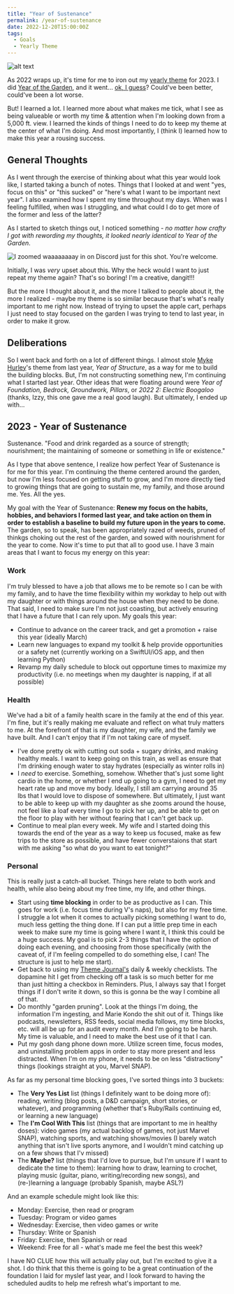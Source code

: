 ```yaml
---
title: "Year of Sustenance"
permalink: /year-of-sustenance
date: 2022-12-20T15:00:00Z
tags: 
  - Goals
  - Yearly Theme
---
```


![alt text][headerImg]

As 2022 wraps up, it's time for me to iron out my [yearly theme](https://www.themesystem.com) for 2023. I did [Year of the Garden](/year-of-the-garden), and it went... [ok, I guess](/review-year-of-the-garden)? Could've been better, could've been a lot worse.

But! I learned a lot. I learned more about what makes me tick, what I see as being valueable or worth my time & attention when I'm looking down from a 5,000 ft. view. I learned the kinds of things I need to do to keep my theme at the center of what I'm doing. And most importantly, I (think I) learned how to make this year a rousing success.

## General Thoughts

As I went through the exercise of thinking about what this year would look like, I started taking a bunch of notes. Things that I looked at and went "yes, focus on this" or "this sucked" or "here's what I want to be important next year". I also examined how I spent my time throughout my days. When was I feeling fulfilled, when was I struggling, and what could I do to get more of the former and less of the latter?

As I started to sketch things out, I noticed something - *no matter how crafty I got with rewording my thoughts, it looked nearly identical to Year of the Garden*.

![I zoomed waaaaaaaay in on Discord just for this shot. You're welcome.][discordImg]

Initially, I was *very* upset about this. Why the heck would I want to just repeat my theme again? That's so boring! I'm a creative, dangit!!!

But the more I thought about it, and the more I talked to people about it, the more I realized - maybe my theme is so similar because that's what's really important to me right now. Instead of trying to upset the apple cart, perhaps I just need to stay focused on the garden I was trying to tend to last year, in order to make it grow.

## Deliberations

So I went back and forth on a lot of different things. I almost stole [Myke Hurley](http://www.mykehurley.net/about)'s theme from last year, *Year of Structure*, as a way for me to build the building blocks. But, I'm not constructing something new, I'm continuing what I started last year. Other ideas that were floating around were *Year of Foundation, Bedrock, Groundwork, Pillars*, or *2022 2: Electric Boogaloo* (thanks, Izzy, this one gave me a real good laugh). But ultimately, I ended up with...

## 2023 - Year of Sustenance

Sustenance. "Food and drink regarded as a source of strength; nourishment; the maintaining of someone or something in life or existence."

As I type that above sentence, I realize how perfect Year of Sustenance is for me for this year. I'm continuing the theme centered around the garden, but now I'm less focused on getting stuff to grow, and I'm more directly tied to growing things that are going to sustain me, my family, and those around me. Yes. All the yes.

My goal with the Year of Sustenance: **Renew my focus on the habits, hobbies, and behaviors I formed last year, and take action on them in order to establish a baseline to build my future upon in the years to come.** The garden, so to speak, has been appropriately razed of weeds, pruned of thinkgs choking out the rest of the garden, and sowed with nourishment for the year to come. Now it's time to put that all to good use. I have 3 main areas that I want to focus my energy on this year:

### Work

I'm truly blessed to have a job that allows me to be remote so I can be with my family, and to have the time flexibility within my workday to help out with my daughter or with things around the house when they need to be done. That said, I need to make sure I'm not just coasting, but actively ensuring that I have a future that I can rely upon. My goals this year:

- Continue to advance on the career track, and get a promotion + raise this year (ideally March)
- Learn new languages to expand my toolkit & help provide opportunities or a safety net (currently working on a SwiftUI/iOS app, and then learning Python)
- Revamp my daily schedule to block out opportune times to maximize my productivity (i.e. no meetings when my daughter is napping, if at all possible)

### Health

We've had a bit of a family health scare in the family at the end of this year. I'm fine, but it's really making me evaluate and reflect on what truly matters to me. At the forefront of that is my daughter, my wife, and the family we have built. And I can't enjoy that if I'm not taking care of myself.

- I've done pretty ok with cutting out soda + sugary drinks, and making healthy meals. I want to keep going on this train, as well as ensure that I'm drinking enough water to stay hydrates (especially as winter rolls in)
- I *need* to exercise. Something, somehow. Whether that's just some light cardio in the home, or whether I end up going to a gym, I need to get my heart rate up and move my body. Ideally, I still am carrying around 35 lbs that I would love to dispose of somewhere. But ultimately, I just want to be able to keep up with my daughter as she zooms around the house, not feel like a loaf every time I go to pick her up, and be able to get on the floor to play with her without fearing that I can't get back up.
- Continue to meal plan every week. My wife and I started doing this towards the end of the year as a way to keep us focused, make as few trips to the store as possible, and have fewer converstaions that start with me asking "so what do you want to eat tonight?"

### Personal

This is really just a catch-all bucket. Things here relate to both work and health, while also being about my free time, my life, and other things.

- Start using **time blocking** in order to be as productive as I can. This goes for work (i.e. focus time during V's naps), but also for my free time. I struggle a lot when it comes to actually picking something I want to do, much less getting the thing done. If I can put a little prep time in each week to make sure my time is going where I want it, I think this could be a huge success. My goal is to pick 2-3 things that I have the option of doing each evening, and choosing from those specifically (with the caveat of, if I'm feeling compelled to do something else, I can! The structure is just to help me start).
- Get back to using my [Theme Journal's](https://cottonbureau.com/p/TZ4WZJ/journal/the-theme-system-journal#/6880807/grey-paper-standard-journal) daily & weekly checklists. The dopamine hit I get from checking off a task is so much better for me than just hitting a checkbox in Reminders. Plus, I always say that I forget things if I don't write it down, so this is gonna be the way I combine all of that.
- Do monthly "garden pruning". Look at the things I'm doing, the information I'm ingesting, and Marie Kondo the shit out of it. Things like podcasts, newsletters, RSS feeds, social media follows, my time blocks, etc. will all be up for an audit every month. And I'm going to be harsh. My time is valuable, and I need to make the best use of it that I can.
- Put my gosh dang phone down more. Utilize screen time, focus modes, and uninstalling problem apps in order to stay more present and less distracted. When I'm on my phone, it needs to be on less "distractiony" things (lookings straight at you, Marvel SNAP).

As far as my personal time blocking goes, I've sorted things into 3 buckets:

- The **Very Yes List** list (things I definitely want to be doing more of): reading, writing (blog posts, a D&D campaign, short stories, or whatever), and programming (whether that's Ruby/Rails continuing ed, or learning a new language)
- The **I'm Cool With This** list (things that are important to me in healthy doses): video games (my actual backlog of games, not just Marvel SNAP), watching sports, and watching shows/movies (I barely watch anything that isn't live sports anymore, and I wouldn't mind catching up on a few shows that I'v missed)
- The **Maybe?** list (things that I'd love to pursue, but I'm unsure if I want to dedicate the time to them): learning how to draw, learning to crochet, playing music (guitar, piano, writing/recording new songs), and (re-)learning a language (probably Spanish, maybe ASL?)

And an example schedule might look like this:

- Monday: Exercise, then read or program
- Tuesday: Program or video games
- Wednesday: Exercise, then video games or write
- Thursday: Write or Spanish
- Friday: Exercise, then Spanish or read
- Weekend: Free for all - what's made me feel the best this week?

I have NO CLUE how this will actually play out, but I'm excited to give it a shot. I do think that this theme is going to be a great continuation of the foundation I laid for myslef last year, and I look forward to having the scheduled audits to help me refresh what's important to me.

[headerImg]: https://imgur.com/hbZ3nRy.png
[discordImg]: https://imgur.com/1y5Pq40.png
